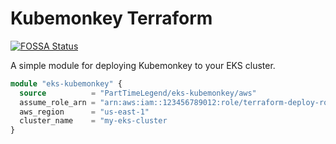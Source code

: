 # Kubemonkey Terraform
[![FOSSA Status](https://app.fossa.com/api/projects/git%2Bgithub.com%2FPartTimeLegend%2Fkubemonkey-terraform.svg?type=shield)](https://app.fossa.com/projects/git%2Bgithub.com%2FPartTimeLegend%2Fkubemonkey-terraform?ref=badge_shield)


A simple module for deploying Kubemonkey to your EKS cluster.

```terraform
module "eks-kubemonkey" {
  source          = "PartTimeLegend/eks-kubemonkey/aws"
  assume_role_arn = "arn:aws:iam::123456789012:role/terraform-deploy-role"
  aws_region      = "us-east-1"
  cluster_name    = "my-eks-cluster
}
````
